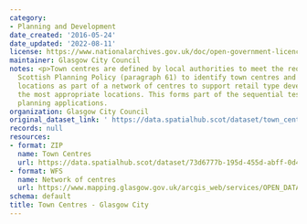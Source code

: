 ```yaml
---
category:
- Planning and Development
date_created: '2016-05-24'
date_updated: '2022-08-11'
license: https://www.nationalarchives.gov.uk/doc/open-government-licence/version/3/
maintainer: Glasgow City Council
notes: <p>Town centres are defined by local authorities to meet the requirement of
  Scottish Planning Policy (paragraph 61) to identify town centres and other retail
  locations as part of a network of centres to support retail type development in
  the most appropriate locations. This forms part of the sequential test in assessing
  planning applications.                                                                                                                                                                                                                                                                                                                                                                                                                                                                                                                                                                                                                                                                                                                                                                                                                                                                                                                                                                                                                                                                                                                                                                                                                                                                                                                                                                                                                                                                                                                                                                                                                                                                                                                      </p>
organization: Glasgow City Council
original_dataset_link: ' https://data.spatialhub.scot/dataset/town_centres-gc'
records: null
resources:
- format: ZIP
  name: Town Centres
  url: https://data.spatialhub.scot/dataset/73d6777b-195d-455d-abff-0d46b2cb52b1/resource/5f303f97-7e0c-417b-9919-8f58e70990d0/download/glasgow_towncentres.zip
- format: WFS
  name: Network of centres
  url: https://www.mapping.glasgow.gov.uk/arcgis_web/services/OPEN_DATA/City_Development_Plan/MapServer/WFSServer?request=GetCapabilities&service=WFS
schema: default
title: Town Centres - Glasgow City
---
```

